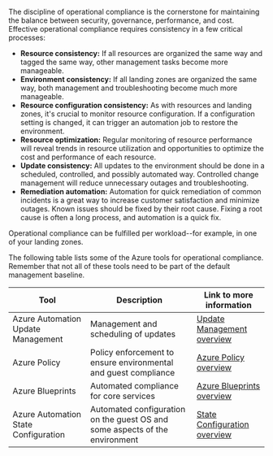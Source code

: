 The discipline of operational compliance is the cornerstone for maintaining the balance between security, governance, performance, and cost. Effective operational compliance requires consistency in a few critical processes:

- **Resource consistency:** If all resources are organized the same way and tagged the same way, other management tasks become more manageable.
- **Environment consistency:** If all landing zones are organized the same way, both management and troubleshooting become much more manageable.
- **Resource configuration consistency:** As with resources and landing zones, it's crucial to monitor resource configuration. If a configuration setting is changed, it can trigger an automation job to restore the environment.
- **Resource optimization:** Regular monitoring of resource performance will reveal trends in resource utilization and opportunities to optimize the cost and performance of each resource.
- **Update consistency:** All updates to the environment should be done in a scheduled, controlled, and possibly automated way. Controlled change management will reduce unnecessary outages and troubleshooting.
- **Remediation automation:** Automation for quick remediation of common incidents is a great way to increase customer satisfaction and minimize outages. Known issues should be fixed by their root cause. Fixing a root cause is often a long process, and automation is a quick fix.

Operational compliance can be fulfilled per workload--for example, in one of your landing zones.

The following table lists some of the Azure tools for operational compliance. Remember that not all of these tools need to be part of the default management baseline.

| Tool | Description | Link to more information |
| -----|-------------|--------------------------|
| Azure Automation Update Management | Management and scheduling of updates | [Update Management overview](/azure/automation/update-management/overview) |
| Azure Policy | Policy enforcement to ensure environmental and guest compliance |  [Azure Policy overview](/azure/governance/policy/overview) |
| Azure Blueprints | Automated compliance for core services |  [Azure Blueprints overview](/azure/governance/blueprints/overview) |
| Azure Automation State Configuration| Automated configuration on the guest OS and some aspects of the environment | [State Configuration overview](/azure/automation/automation-dsc-overview) |